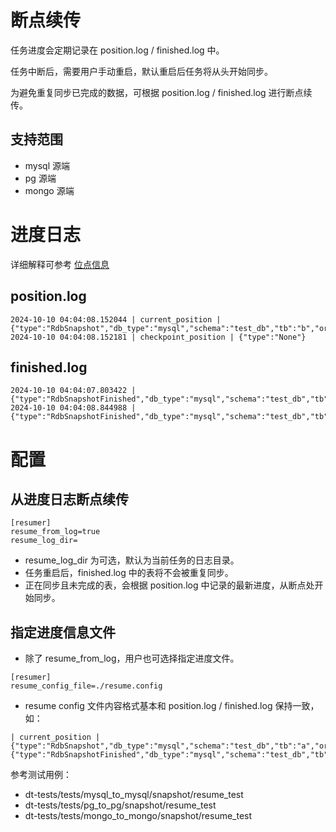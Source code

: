 # 断点续传

任务进度会定期记录在 position.log / finished.log 中。

任务中断后，需要用户手动重启，默认重启后任务将从头开始同步。

为避免重复同步已完成的数据，可根据 position.log / finished.log 进行断点续传。

## 支持范围
- mysql 源端
- pg 源端
- mongo 源端

# 进度日志
详细解释可参考 [位点信息](../position.md)

## position.log
```
2024-10-10 04:04:08.152044 | current_position | {"type":"RdbSnapshot","db_type":"mysql","schema":"test_db","tb":"b","order_col":"id","value":"6"}
2024-10-10 04:04:08.152181 | checkpoint_position | {"type":"None"}
```

## finished.log
```
2024-10-10 04:04:07.803422 | {"type":"RdbSnapshotFinished","db_type":"mysql","schema":"test_db","tb":"a"}
2024-10-10 04:04:08.844988 | {"type":"RdbSnapshotFinished","db_type":"mysql","schema":"test_db","tb":"b"}
```

# 配置
## 从进度日志断点续传
```
[resumer]
resume_from_log=true
resume_log_dir=
```
- resume_log_dir 为可选，默认为当前任务的日志目录。
- 任务重启后，finished.log 中的表将不会被重复同步。
- 正在同步且未完成的表，会根据 position.log 中记录的最新进度，从断点处开始同步。

## 指定进度信息文件
- 除了 resume_from_log，用户也可选择指定进度文件。
```
[resumer]
resume_config_file=./resume.config
```

- resume config 文件内容格式基本和 position.log / finished.log 保持一致，如：
```
| current_position | {"type":"RdbSnapshot","db_type":"mysql","schema":"test_db","tb":"a","order_col":"id","value":"6"}
{"type":"RdbSnapshotFinished","db_type":"mysql","schema":"test_db","tb":"d"}
```

参考测试用例：
- dt-tests/tests/mysql_to_mysql/snapshot/resume_test
- dt-tests/tests/pg_to_pg/snapshot/resume_test
- dt-tests/tests/mongo_to_mongo/snapshot/resume_test